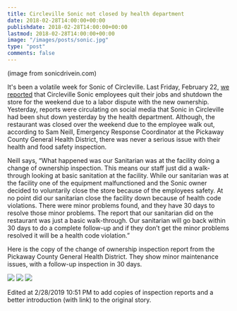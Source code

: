 ```yaml
---
title: Circleville Sonic not closed by health department
date: 2018-02-28T14:00:00+00:00
publishdate: 2018-02-28T14:00:00+00:00
lastmod: 2018-02-28T14:00:00+00:00
image: "/images/posts/sonic.jpg"
type: "post"
comments: false
---
```

(image from sonicdrivein.com)

It's been a volatile week for Sonic of Circleville. Last Friday, February 22, [we reported](/news/sonics-close-unexpectedly-in-lancaster-circleville-and-grove-city/) that Circleville Sonic employees quit their jobs and shutdown the store for the weekend due to a labor dispute with the new ownership. Yesterday, reports were circulating on social media that Sonic in Circleville had been shut down yesterday by the health department. Although, the restaurant was closed over the weekend due to the employee walk out, according to Sam Neill, Emergency Response Coordinator at the Pickaway County General Health District, there was never a serious issue with their health and food safety inspection.

Neill says, “What happened was our Sanitarian was at the facility doing a change of ownership inspection. This means our staff just did a walk-through looking at basic sanitation at the facility. While our sanitarian was at the facility one of the equipment malfunctioned and the Sonic owner decided to voluntarily close the store because of the employees safety. At no point did our sanitarian close the facility down because of health code violations. There were minor problems found, and they have 30 days to resolve those minor problems. The report that our sanitarian did on the restaurant was just a basic walk-through. Our sanitarian will go back within 30 days to do a complete follow-up and if they don’t get the minor problems resolved it will be a health code violation.”

Here is the copy of the change of ownership inspection report from the Pickaway County General Health District. They show minor maintenance issues, with a follow-up inspection in 30 days.

![](/images/posts/sonic-inspection1.jpg)
![](/images/posts/sonic-inspection2.jpg)
![](/images/posts/sonic-inspection3.jpg)

Edited at 2/28/2019 10:51 PM to add copies of inspection reports and a better introduction (with link) to the original story.

